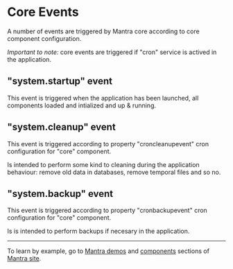 # Core Events

A number of events are triggered by Mantra core according to core component configuration.

*Important to note:* core events are triggered if "cron" service is actived in the application.

## "system.startup" event

This event is triggered when the application has been launched, all components loaded and intialized and up & running.

## "system.cleanup" event

This event is triggered according to property "croncleanupevent" cron configuration for "core" component.

Is intended to perform some kind to cleaning during the application behaviour: remove old data in databases, remove temporal files and so no.

## "system.backup" event

This event is triggered according to property "cronbackupevent" cron configuration for "core" component.

Is is intended to perform backups if necesary in the application.

***
To learn by example, go to [Mantra demos](https://www.mantrajs.com/mantrademos/showall) and [components](https://www.mantrajs.com/marketplacecomponent/components) sections of [Mantra site](https://www.mantrajs.com).